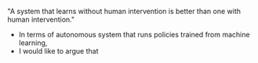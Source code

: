 "A system that learns without human intervention is better than one with human intervention."

- In terms of autonomous system that runs policies trained from machine learning,
- I would like to argue that 